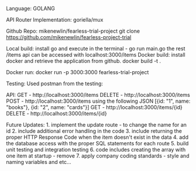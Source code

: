 Language: GOLANG

API Router Implementation:  goriella/mux

Github Repo:  mikenewlin/fearless-trial-project
              git clone https://github.com/mikenewlin/fearless-project-trial <local directory>

Local build:  install go and execute in the terminal - go run main.go
              the rest /items api can be accessed with localhost:3000/items
Docker build: install docker and retrieve the application from github.
              docker build -t <local directory of the git clone> .

Docker run:   docker run -p 3000:3000 fearless-trial-project

Testing:      Used postman from the testing:
              
API:          GET - http://localhost:3000/items
              DELETE - http://localhost:3000/items
              POST - http://localhost:3000/items using the following JSON
              [{id: "1", name: "books"}, {id: "2", name: "cards"}] 
              GET - http://localhost:3000/items/{id}
              DELETE - http://localhost:3000/items/{id}            

Future Updates:
    1.  implement the update route - to change the name for an id
    2.  include additional error handling in the code
    3.  include returning the proper HTTP Response Code when the item doesn't exist in the data
    4.  add the database access with the proper SQL statements for each route
    5.  build unit testing and integration testing
    6.  code includes creating the array with one item at startup - remove
    7.  apply company coding standards - style and naming variables and etc...
    
